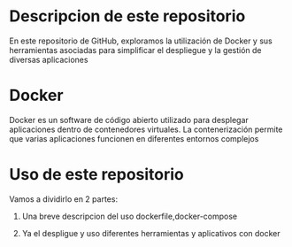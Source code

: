 # Descripcion de este repositorio
En este repositorio de GitHub, exploramos la utilización de Docker y sus herramientas asociadas para simplificar el despliegue y la gestión de diversas aplicaciones

# Docker
Docker es un software de código abierto utilizado para desplegar aplicaciones dentro de contenedores virtuales. La contenerización permite que varias aplicaciones funcionen en diferentes entornos complejos

# Uso de este repositorio

Vamos a dividirlo en 2 partes:

  1) Una breve descripcion del uso dockerfile,docker-compose

  2) Ya el despligue y uso diferentes herramientas y aplicativos con docker

